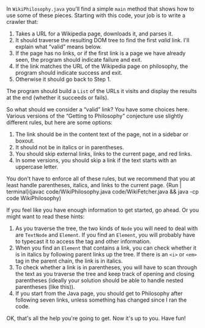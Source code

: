 In `WikiPhilosophy.java` you'll find a simple `main` method that shows how to use some of these pieces. Starting with this code, your job is to write a crawler that:



1.  Takes a URL for a Wikipedia page, downloads it, and parses it.
1.  It should traverse the resulting DOM tree to find the first *valid* link. I'll explain what “valid” means below.
1.  If the page has no links, or if the first link is a page we have already seen, the program should indicate failure and exit.
1.  If the link matches the URL of the Wikipedia page on philosophy, the program should indicate success and exit.
1.  Otherwise it should go back to Step 1. 

The program should build a `List` of the URLs it visits and display the results at the end (whether it succeeds or fails).


So what should we consider a “valid” link? You have some choices here. Various versions of the “Getting to Philosophy” conjecture use slightly different rules, but here are some options:



1.  The link should be in the content text of the page, not in a sidebar or boxout.
1.  It should not be in italics or in parentheses.
1.  You should skip external links, links to the current page, and red links.
1.  In some versions, you should skip a link if the text starts with an uppercase letter. 

You don't have to enforce all of these rules, but we recommend that you at least handle parentheses, italics, and links to the current page. 
{Run | terminal}(javac code/WikiPhilosophy.java code/WikiFetcher.java && java -cp code WikiPhilosophy)


If you feel like you have enough information to get started, go ahead. Or you might want to read these hints:



1.  As you traverse the tree, the two kinds of `Node` you will need to deal with are `TextNode` and `Element`. If you find an `Element`, you will probably have to typecast it to access the tag and other information.
1.  When you find an `Element` that contains a link, you can check whether it is in italics by following parent links up the tree. If there is an `<i>` or `<em>` tag in the parent chain, the link is in italics.
1.  To check whether a link is in parentheses, you will have to scan through the text as you traverse the tree and keep track of opening and closing parentheses (ideally your solution should be able to handle nested parentheses (like this)).
1.  If you start from the Java page, you should get to Philosophy after following seven links, unless something has changed since I ran the code. 

OK, that's all the help you're going to get. Now it's up to you. Have fun!
